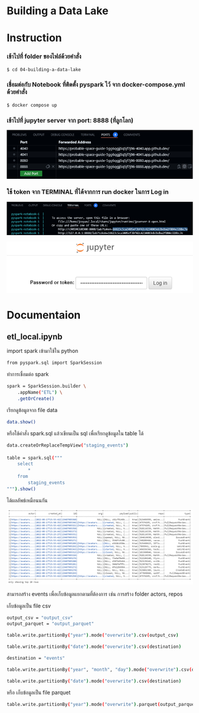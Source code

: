 # Building a Data Lake

# Instruction
### เข้าไปที่ folder ของไฟล์ด้วยคำสั่ง
```sh
$ cd 04-building-a-data-lake
```

### เชื่อมต่อกับ Notebook ที่ติดตั้ง pyspark ไว้ จาก docker-compose.yml ด้วยคำสั่ง
```sh
$ docker compose up
```

### เข้าไปที่ jupyter server จาก port: 8888 (ที่ลูกโลก)
![Alt text](image/image-1.png)

### ใช้ token จาก TERMINAL ที่ได้จากการ run docker ในการ Log in
![Alt text](image/image-2.png)

![Alt text](image/image-3.png)


# Documentaion

## etl_local.ipynb
import spark เข้ามาใช้ใน python
```sh
from pyspark.sql import SparkSession
```
ทำการเชื่อมต่อ spark 
```sh
spark = SparkSession.builder \
    .appName("ETL") \
    .getOrCreate()
```
เรียกดูข้อมูลจาก file data 
```sh
data.show()
```

หรือใช้คำสั่ง spark.sql แล้วเขียนเป็น sql เพื่อเรียกดูข้อมูลใน table ได้
```sh
data.createOrReplaceTempView("staging_events")

table = spark.sql("""
    select
        *
    from
        staging_events
""").show()
```
ได้ผลลัพธ์เหมือนนกัน

![Alt text](image/image-4.png)


สามารถสร้าง events เพื่อเก็บข้อมูลแยกตามที่ต้องการ เช่น การสร้าง folder actors, repos 

เก็บข้อมูลเป็น file csv
```sh
output_csv = "output_csv"
output_parquet = "output_parquet"
```
```sh
table.write.partitionBy("year").mode("overwrite").csv(output_csv)
```
```sh
table.write.partitionBy("date").mode("overwrite").csv(destination)
```
```sh
destination = "events"
```
```sh
table.write.partitionBy("year", "month", "day").mode("overwrite").csv(destination)
```
```sh
table.write.partitionBy("date").mode("overwrite").csv(destination)
```
หรือ เก็บข้อมูลเป็น file parquet
```sh
table.write.partitionBy("year").mode("overwrite").parquet(output_parquet)
```